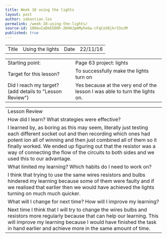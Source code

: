 ```yaml
---
title: Week 10 using the lights
layout: post
author: sebastian.los
permalink: /week-10-using-the-lights/
source-id: 1OOmuIaDkE5DOh-2KH6JpmMyheGw-cFqCo58jkr33xzM
published: true
---
```

<table>
  <tr>
    <td>Title</td>
    <td>Using the lights</td>
    <td>Date</td>
    <td>22/11/16</td>
  </tr>
</table>


<table>
  <tr>
    <td>Starting point:</td>
    <td>Page 63 project: lights</td>
  </tr>
  <tr>
    <td>Target for this lesson?</td>
    <td>To successfully make the lights turn on</td>
  </tr>
  <tr>
    <td>Did I reach my target? 
(add details to "Lesson Review")</td>
    <td> Yes because at the very end of the lesson I was able to turn the lights on.</td>
  </tr>
</table>


<table>
  <tr>
    <td>Lesson Review</td>
  </tr>
  <tr>
    <td>How did I learn? What strategies were effective? </td>
  </tr>
  <tr>
    <td>I learned by, as boring as this may seem, literally just testing each different socket out and then recording which ones had potent ion all of winning and then just combined all of them so it finally worked. We ended up figuring out that the resistor was a way of connecting the flow of the circuits to both sides and we used this to our advantage.</td>
  </tr>
  <tr>
    <td>What limited my learning? Which habits do I need to work on? </td>
  </tr>
  <tr>
    <td>I think that trying to use the same wires resistors and bulbs hindered my learning because some of them were faulty and if we realised that earlier then we would have achieved the lights turning on much much quicker.</td>
  </tr>
  <tr>
    <td>What will I change for next time? How will I improve my learning?</td>
  </tr>
  <tr>
    <td>Next time I think that I will try to change the wires bulbs and resistors more regularly because that can help our learning. This will improve my learning because I would have finished the task in hand earlier and achieve more in the same amount of time.</td>
  </tr>
</table>


